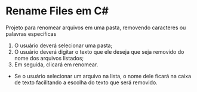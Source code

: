 # Rename Files em C#
Projeto para renomear arquivos em uma pasta, removendo caracteres ou palavras específicas

1. O usuário deverá selecionar uma pasta;
2. O usuário deverá digitar o texto que ele deseja que seja removido do nome dos arquivos listados;
3. Em seguida, clicará em renomear.

* Se o usuário selecionar um arquivo na lista, o nome dele ficará na caixa de texto facilitando a escolha do texto que será removido.

